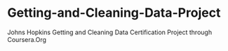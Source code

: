 Getting-and-Cleaning-Data-Project
=================================

Johns Hopkins Getting and Cleaning Data Certification Project through Coursera.Org
